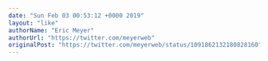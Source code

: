 ```yaml
---
date: "Sun Feb 03 00:53:12 +0000 2019"
layout: "like"
authorName: "Eric Meyer"
authorUrl: "https://twitter.com/meyerweb"
originalPost: "https://twitter.com/meyerweb/status/1091862132180828160"
---
```

